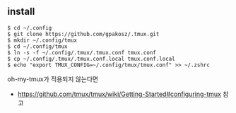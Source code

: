 ## install

```shell
$ cd ~/.config
$ git clone https://github.com/gpakosz/.tmux.git
$ mkdir ~/.config/tmux
$ cd ~/.config/tmux
$ ln -s -f ~/.config/.tmux/.tmux.conf tmux.conf
$ cp ~/.config/.tmux/.tmux.conf.local tmux.conf.local
$ echo "export TMUX_CONFIG=~/.config/tmux/tmux.conf" >> ~/.zshrc
```

oh-my-tmux가 적용되지 않는다면

- https://github.com/tmux/tmux/wiki/Getting-Started#configuring-tmux 참고
